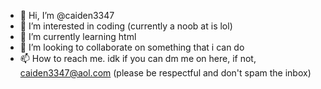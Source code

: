 - 👋 Hi, I’m @caiden3347
- 👀 I’m interested in coding (currently a noob at is lol)
- 🌱 I’m currently learning html
- 💞️ I’m looking to collaborate on something that i can do
- 📫 How to reach me. idk if you can dm me on here, if not, caiden3347@aol.com (please be respectful and don't spam the inbox)

<!---
caiden3347/caiden3347 is a ✨ special ✨ repository because its `README.md` (this file) appears on your GitHub profile.
You can click the Preview link to take a look at your changes.
--->
